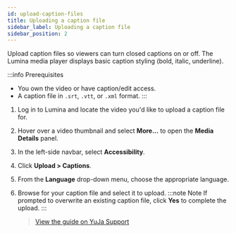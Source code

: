 ```yaml
---
id: upload-caption-files
title: Uploading a caption file
sidebar_label: Uploading a caption file
sidebar_position: 2
---
```


Upload caption files so viewers can turn closed captions on or off. The Lumina media player displays basic caption styling (bold, italic, underline).

:::info Prerequisites

- You own the video or have caption/edit access.
- A caption file in `.srt`, `.vtt`, or `.xml` format.
  :::

1. Log in to Lumina and locate the video you'd like to upload a caption file for.

2. Hover over a video thumbnail and select **More...** to open the **Media Details** panel.

3. In the left-side navbar, select **Accessibility**.

4. Click **Upload > Captions**.

5. From the **Language** drop-down menu, choose the appropriate language.

6. Browse for your caption file and select it to upload.
   :::note Note
   If prompted to overwrite an existing caption file, click **Yes** to complete the upload.
   :::
   > [View the guide on YuJa Support](https://support.yuja.com/hc/en-us/articles/360051103634-Manually-Uploading-Auto-Captions)
